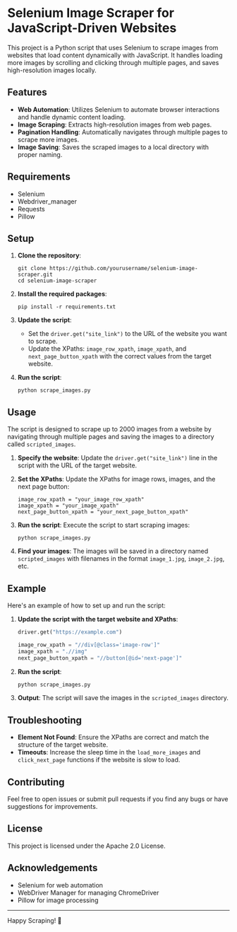 # Selenium Image Scraper for JavaScript-Driven Websites

This project is a Python script that uses Selenium to scrape images from websites that load content dynamically with JavaScript. It handles loading more images by scrolling and clicking through multiple pages, and saves high-resolution images locally.

## Features

- **Web Automation**: Utilizes Selenium to automate browser interactions and handle dynamic content loading.
- **Image Scraping**: Extracts high-resolution images from web pages.
- **Pagination Handling**: Automatically navigates through multiple pages to scrape more images.
- **Image Saving**: Saves the scraped images to a local directory with proper naming.

## Requirements

- Selenium
- Webdriver_manager
- Requests
- Pillow

## Setup

1. **Clone the repository**:
    ```
    git clone https://github.com/yourusername/selenium-image-scraper.git
    cd selenium-image-scraper
    ```

2. **Install the required packages**:
    ```
    pip install -r requirements.txt
    ```

3. **Update the script**:
    - Set the `driver.get("site_link")` to the URL of the website you want to scrape.
    - Update the XPaths: `image_row_xpath`, `image_xpath`, and `next_page_button_xpath` with the correct values from the target website.

4. **Run the script**:
    ```
    python scrape_images.py
    ```

## Usage

The script is designed to scrape up to 2000 images from a website by navigating through multiple pages and saving the images to a directory called `scripted_images`.

1. **Specify the website**:
    Update the `driver.get("site_link")` line in the script with the URL of the target website.

2. **Set the XPaths**:
    Update the XPaths for image rows, images, and the next page button:
    ```
    image_row_xpath = "your_image_row_xpath"
    image_xpath = "your_image_xpath"
    next_page_button_xpath = "your_next_page_button_xpath"
    ```

3. **Run the script**:
    Execute the script to start scraping images:
    ```
    python scrape_images.py
    ```

4. **Find your images**:
    The images will be saved in a directory named `scripted_images` with filenames in the format `image_1.jpg`, `image_2.jpg`, etc.

## Example

Here's an example of how to set up and run the script:

1. **Update the script with the target website and XPaths**:
    ```python
    driver.get("https://example.com")

    image_row_xpath = "//div[@class='image-row']"
    image_xpath = ".//img"
    next_page_button_xpath = "//button[@id='next-page']"
    ```

2. **Run the script**:
    ```bash
    python scrape_images.py
    ```

3. **Output**:
    The script will save the images in the `scripted_images` directory.

## Troubleshooting

- **Element Not Found**: Ensure the XPaths are correct and match the structure of the target website.
- **Timeouts**: Increase the sleep time in the `load_more_images` and `click_next_page` functions if the website is slow to load.

## Contributing

Feel free to open issues or submit pull requests if you find any bugs or have suggestions for improvements.

## License

This project is licensed under the Apache 2.0 License.

## Acknowledgements

- Selenium for web automation
- WebDriver Manager for managing ChromeDriver
- Pillow for image processing

---

Happy Scraping! 🚀
